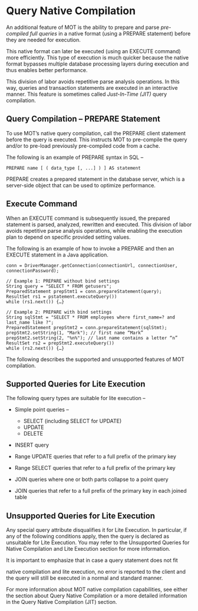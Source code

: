 # Query Native Compilation<a name="EN-US_TOPIC_0270402397"></a>

An additional feature of MOT is the ability to prepare and parse  _pre-compiled full queries_  in a native format \(using a PREPARE statement\) before they are needed for execution.

This native format can later be executed \(using an EXECUTE command\) more efficiently. This type of execution is much quicker because the native format bypasses multiple database processing layers during execution and thus enables better performance.

This division of labor avoids repetitive parse analysis operations. In this way, queries and transaction statements are executed in an interactive manner. This feature is sometimes called  _Just-In-Time \(JIT\)_  query compilation.

## Query Compilation – PREPARE Statement<a name="section25681763321"></a>

To use MOT’s native query compilation, call the PREPARE client statement before the query is executed. This instructs MOT to pre-compile the query and/or to pre-load previously pre-compiled code from a cache.

The following is an example of PREPARE syntax in SQL –

```
PREPARE name [ ( data_type [, ...] ) ] AS statement 
```

PREPARE creates a prepared statement in the database server, which is a server-side object that can be used to optimize performance.

## Execute Command<a name="section18641173363213"></a>

When an EXECUTE command is subsequently issued, the prepared statement is parsed, analyzed, rewritten and executed. This division of labor avoids repetitive parse analysis operations, while enabling the execution plan to depend on specific provided setting values.

The following is an example of how to invoke a PREPARE and then an EXECUTE statement in a Java application.

```
conn = DriverManager.getConnection(connectionUrl, connectionUser, connectionPassword);
 
// Example 1: PREPARE without bind settings
String query = "SELECT * FROM getusers"; 
PreparedStatement prepStmt1 = conn.prepareStatement(query);
ResultSet rs1 = pstatement.executeQuery())
while (rs1.next()) {…}
 
// Example 2: PREPARE with bind settings
String sqlStmt = "SELECT * FROM employees where first_name=? and last_name like ?";
PreparedStatement prepStmt2 = conn.prepareStatement(sqlStmt);
prepStmt2.setString(1, "Mark"); // first name “Mark”
prepStmt2.setString(2, "%n%"); // last name contains a letter “n”
ResultSet rs2 = prepStmt2.executeQuery())
while (rs2.next()) {…}
```

The following describes the supported and unsupported features of MOT compilation.

## Supported Queries for Lite Execution<a name="section043478113319"></a>

The following query types are suitable for lite execution –

-   Simple point queries –
    -   SELECT \(including SELECT for UPDATE\)
    -   UPDATE
    -   DELETE

-   INSERT query
-   Range UPDATE queries that refer to a full prefix of the primary key
-   Range SELECT queries that refer to a full prefix of the primary key
-   JOIN queries where one or both parts collapse to a point query
-   JOIN queries that refer to a full prefix of the primary key in each joined table

## Unsupported Queries for Lite Execution<a name="section28009205347"></a>

Any special query attribute disqualifies it for Lite Execution. In particular, if any of the following conditions apply, then the query is declared as unsuitable for Lite Execution. You may refer to the Unsupported Queries for Native Compilation and Lite Execution section for more information.

It is important to emphasize that in case a query statement does not fit

native compilation and lite execution, no error is reported to the client and the query will still be executed in a normal and standard manner.

For more information about MOT native compilation capabilities, see either the section about Query Native Compilation or a more detailed information in the Query Native Compilation \(JIT\) section.

